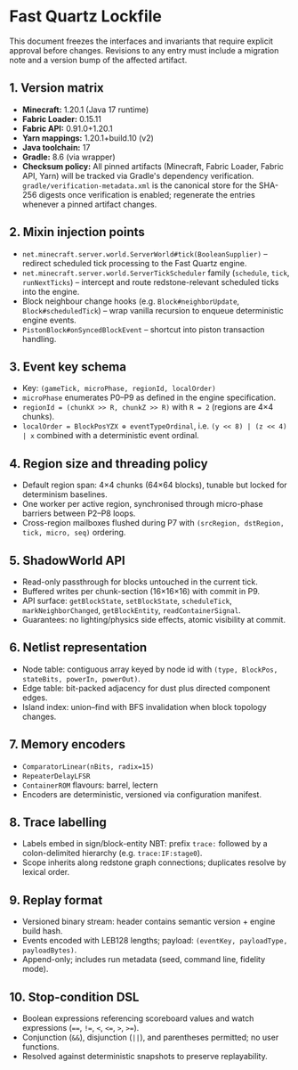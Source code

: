 # Fast Quartz Lockfile

This document freezes the interfaces and invariants that require explicit approval before changes. Revisions to any entry must include a migration note and a version bump of the affected artifact.

## 1. Version matrix
- **Minecraft:** 1.20.1 (Java 17 runtime)
- **Fabric Loader:** 0.15.11
- **Fabric API:** 0.91.0+1.20.1
- **Yarn mappings:** 1.20.1+build.10 (v2)
- **Java toolchain:** 17
- **Gradle:** 8.6 (via wrapper)
- **Checksum policy:** All pinned artifacts (Minecraft, Fabric Loader, Fabric API, Yarn) will be tracked
  via Gradle's dependency verification. `gradle/verification-metadata.xml` is the canonical store for the
  SHA-256 digests once verification is enabled; regenerate the entries whenever a pinned artifact changes.

## 2. Mixin injection points
- `net.minecraft.server.world.ServerWorld#tick(BooleanSupplier)` – redirect scheduled tick processing to the Fast Quartz engine.
- `net.minecraft.server.world.ServerTickScheduler` family (`schedule`, `tick`, `runNextTicks`) – intercept and route redstone-relevant scheduled ticks into the engine.
- Block neighbour change hooks (e.g. `Block#neighborUpdate`, `Block#scheduledTick`) – wrap vanilla recursion to enqueue deterministic engine events.
- `PistonBlock#onSyncedBlockEvent` – shortcut into piston transaction handling.

## 3. Event key schema
- Key: `(gameTick, microPhase, regionId, localOrder)`
- `microPhase` enumerates P0–P9 as defined in the engine specification.
- `regionId = (chunkX >> R, chunkZ >> R)` with `R = 2` (regions are 4×4 chunks).
- `localOrder = BlockPosYZX ⊕ eventTypeOrdinal`, i.e. `(y << 8) | (z << 4) | x` combined with a deterministic event ordinal.

## 4. Region size and threading policy
- Default region span: 4×4 chunks (64×64 blocks), tunable but locked for determinism baselines.
- One worker per active region, synchronised through micro-phase barriers between P2–P8 loops.
- Cross-region mailboxes flushed during P7 with `(srcRegion, dstRegion, tick, micro, seq)` ordering.

## 5. ShadowWorld API
- Read-only passthrough for blocks untouched in the current tick.
- Buffered writes per chunk-section (16×16×16) with commit in P9.
- API surface: `getBlockState`, `setBlockState`, `scheduleTick`, `markNeighborChanged`, `getBlockEntity`, `readContainerSignal`.
- Guarantees: no lighting/physics side effects, atomic visibility at commit.

## 6. Netlist representation
- Node table: contiguous array keyed by node id with `(type, BlockPos, stateBits, powerIn, powerOut)`.
- Edge table: bit-packed adjacency for dust plus directed component edges.
- Island index: union–find with BFS invalidation when block topology changes.

## 7. Memory encoders
- `ComparatorLinear(nBits, radix=15)`
- `RepeaterDelayLFSR`
- `ContainerROM` flavours: barrel, lectern
- Encoders are deterministic, versioned via configuration manifest.

## 8. Trace labelling
- Labels embed in sign/block-entity NBT: prefix `trace:` followed by a colon-delimited hierarchy (e.g. `trace:IF:stage0`).
- Scope inherits along redstone graph connections; duplicates resolve by lexical order.

## 9. Replay format
- Versioned binary stream: header contains semantic version + engine build hash.
- Events encoded with LEB128 lengths; payload: `(eventKey, payloadType, payloadBytes)`.
- Append-only; includes run metadata (seed, command line, fidelity mode).

## 10. Stop-condition DSL
- Boolean expressions referencing scoreboard values and watch expressions (`==`, `!=`, `<`, `<=`, `>`, `>=`).
- Conjunction (`&&`), disjunction (`||`), and parentheses permitted; no user functions.
- Resolved against deterministic snapshots to preserve replayability.
